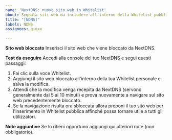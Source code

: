 ```yaml
---
name: 'NextDNS: nuovo sito web in Whitelist'
about: Segnala siti web da includere all'interno della Whitelist pubblica.
title: "[NDNS]"
labels: NDNS
assignees: gioxx

---
```


**Sito web bloccato**
Inserisci il sito web che viene bloccato da NextDNS.

**Test da eseguire**
Accedi alla console del tuo NextDNS e segui questi passaggi:
1. Fai clic sulla voce Whitelist.
2. Aggiungi il sito web bloccato all'interno della tua Whitelist personale e salva la modifica.
3. Attendi che la modifica venga recepita da NextDNS (servono generalmente dai 5 ai 10 minuti) e prova nuovamente a navigare sul sito web precedentemente bloccato.
4. Se la navigazione risulta ora sbloccata allora proponi il tuo sito web per l'inserimento in Whitelist pubblica affinché possa tornare utile a tutti gli utilizzatori.

**Note aggiuntive**
Se lo ritieni opportuno aggiungi qui ulteriori note (non obbligatorio).

